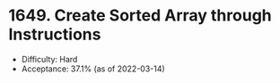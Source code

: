 # 1649. Create Sorted Array through Instructions
- Difficulty: Hard
- Acceptance: 37.1% (as of 2022-03-14)
